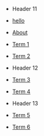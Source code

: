 - Header 11
 - [hello]()
 - [About](/about)
 - [Term 1](/t1)
 - [Term 2](/t2)

- Header 12
 - [Term 3](/t3)
 - [Term 4](/t4)

- Header 13
 - [Term 5](/t5)
 - [Term 6](/t6)
 
 


